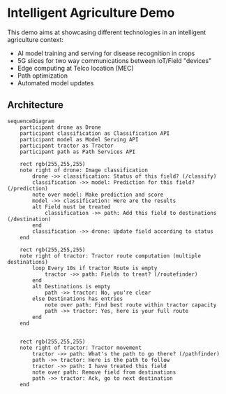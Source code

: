 # Intelligent Agriculture Demo

This demo aims at showcasing different technologies in an intelligent agriculture context:

* AI model training and serving for disease recognition in crops
* 5G slices for two way communications between IoT/Field "devices"
* Edge computing at Telco location (MEC)
* Path optimization
* Automated model updates

## Architecture

```mermaid
sequenceDiagram
    participant drone as Drone
    participant classification as Classification API
    participant model as Model Serving API
    participant tractor as Tractor
    participant path as Path Services API

    rect rgb(255,255,255)
    note right of drone: Image classification
        drone ->> classification: Status of this field? (/classify)
        classification ->> model: Prediction for this field? (/prediction)
        note over model: Make prediction and score
        model ->> classification: Here are the results
        alt Field must be treated
            classification ->> path: Add this field to destinations (/destination)
        end
        classification ->> drone: Update field according to status
    end

    rect rgb(255,255,255)
    note right of tractor: Tractor route computation (multiple destinations)
        loop Every 10s if tractor Route is empty
            tractor ->> path: Fields to treat? (/routefinder)
        end
        alt Destinations is empty
            path ->> tractor: No, you're clear
        else Destinations has entries
            note over path: Find best route within tractor capacity
            path ->> tractor: Yes, here is your full route
        end
    end
    

    rect rgb(255,255,255)
    note right of tractor: Tractor movement
        tractor ->> path: What's the path to go there? (/pathfinder)
        path ->> tractor: Here is the path to follow
        tractor ->> path: I have treated this field
        note over path: Remove field from destinations
        path ->> tractor: Ack, go to next destination
    end
```
